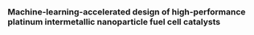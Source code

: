 ### Machine-learning-accelerated design of high-performance platinum intermetallic nanoparticle fuel cell catalysts
